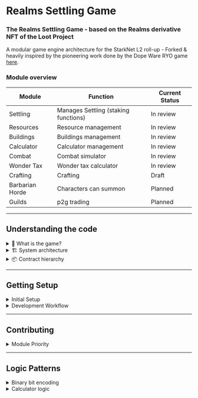 # Realms Settling Game

### The Realms Settling Game - based on the Realms derivative NFT of the Loot Project

A modular game engine architecture for the StarkNet L2 roll-up - Forked & heavily inspired by the pioneering work done by the Dope Ware RYO game [here](https://github.com/dopedao/RYO).


### Module overview

| Module          | Function                             | Current Status |
| --------------- | ------------------------------------ | -------------- |
| Settling        | Manages Settling (staking functions) | In review      |
| Resources       | Resource management                  | In review      |
| Buildings       | Buildings management                 | In review      |
| Calculator      | Calculator management                | In review      |
| Combat          | Combat simulator                     | In review      |
| Wonder Tax      | Wonder tax calculator                | In review      |
| Crafting        | Crafting                             | Draft          |
| Barbarian Horde | Characters can summon                | Planned        |
| Guilds          | p2g trading                          | Planned        |

<hr>

## Understanding the code
<details><summary> 🤔 What is the game?</summary>

<p>

Settling is an on-chain game of economics and Chivarly built on-top of ZK-STARKS. Earn resources by staking your Realms, raid rivals, steal loot & form on-chain alliances to crush your enemies.

Settling is entirely on-chain; the UI is purely just a client for a distributed backend. Feel free to create your own superior client if you wish.

Picture a million players all asynchronously working the blockchain; harvesting resources, building alliances, & slaying foes. This is Settling.

Settling is all open-source and we encourage people to build modules and contribute.

Requirements: To play be a Lord you require a Realm from the Lootverse. The game will support more Loot derivatives in the future to enrich the gameplay.

</p>
</details>
<details><summary>🏗️ System architecture</summary>
<p>

The game mechanics are separated from the game state variables.

A controller system manages a mapping of modules to deployed addresses and a governance module may update the controller.

For example all these modules could read and write from the state modules and be connected-but-distinct game interactions:

</p>
</details>

<details><summary>📦 Contract hierarchy</summary>
<p>

It is also worth pointing out that StarkNet has account abstraction
(see background notes [here](https://perama-v.github.io/cairo/examples/test_accounts/)).
This means that transactions are actioned by sending a payload to a personal
Account contract that holds your public key. The contract checks the payload
and forwards it on to the destination.

- Player Account
  - A Lord in the Realmverse. These are holders of Realms.
- Governance Account
  - An admin who controls the Arbiter.
  - The admin may be an L2 DAO to administer governance decisions
    voted through on L2, where voting will be cheap.
  - Governance might enable a new module to have write-access to
    and important game variable. For example, to change the location
    that a player is currently in. All other modules that read and use location
    would be affected by this.
- Arbiter (most power in the system).
  - Can update/add module mappings in ModuleController.
- ModuleController (mapping of deployments to module_ids).
  - The game 'swichboard' that connects all modules.
  - Is the reference point for all modules. Modules call this
    contract as the source of truth for the address of other modules.
  - The controller stores where modules can be found, and which modules
    have write access to other modules.
- Modules (open ended set)
  - Game mechanics (where a player would interact to play).
  - Storage modules (game variables).
  - L1 connectors (for integrating L1 state/ownership to L2)
  - Other arbitrary contracts
  - Module logic contained in L (e.g L_Settling.cairo) and state in S (S_Settling.cairo)

For more information see

- Modular [system architecture](./system_architecture.md).
- Descriptions of example modules in [module notes](/module_notes).

</p>
</details>

<hr>

## Getting Setup

<details><summary>Initial Setup</summary>

<p>

Clone this repo and use our docker shell to interact with starknet:

```
git clone git@github.com:BibliothecaForAdventurers/RealmsSettling.git
cd realms-contracts
bin/shell starknet --version
```

The CLI allows you to deploy to StarkNet and read/write to contracts
already deployed. The CLI communicates with a server that StarkNet
runs, which bundles the requests, executes the program (contracts are
Cairo programs), creates and aggregates validity proofs, then posts them
to the Goerli Ethereum testnet. Learn more in the Cairo language and StarkNet
docs [here](https://www.cairo-lang.org/docs/), which also has instructions for manual
installation if you are not using docker.

</p>
</details>
<details><summary>Development Workflow</summary>

If you are using VSCode, we provide a development container with all required dependencies.
When opening VS Code, it should ask you to re-open the project in a container, if it finds
the .devcontainer folder. If not, you can open the Command Palette (`cmd + shift + p`),
and run “Remote-Containers: Rebuild and Reopen in Container”.

## Outline

Flow:

1. Compile the contract with the CLI
2. Test using pytest
3. Deploy with CLI
4. Interact using the CLI or the explorer

### Compile

The compiler will check the integrity of the code locally.
It will also produce an ABI, which is a mapping of the contract functions
(used to interact with the contract).

Compile all contracts:

```
nile compile
```

Compile an individual contract:

```
nile compile contracts/02A_Settling.cairo
```

### Test

Run all github actions tests: `bin/test`

Run individual tests

```
bin/shell pytest -s testing/l2/01_Realms_contract_test.py
```

### Deploy

Start up a local StarkNet devnet with:

```
nile node
```

Then run the deployment of all the contracts. This uses nile
and handles passing addresses between the modules to create a
permissions system.

```
bin/deploy
```
</details>

<hr>

## Contributing

<details><summary>Module Priority</summary>

<p>

Module Priority

- [x] Settling
- [x] Buildings
- [x] Resources
- [x] Army Building
- [] Raiding
- [] Crafting
- [] Guilds

</p>
</details>

<hr>

## Logic Patterns

<details><summary>Binary bit encoding</summary>
To minimise storage costs (we should always do this where we can) we back felts with binary numbers

For the Realms Data we are storing all the traits, resources and wonders within a single felt.

This technique was borrowed from the Dopewars engine (credit goes to @eth_worm)

#### Define the values in binary

```
struct RealmData:
    member cities : felt  # eg: 7 cities = 111
    member regions : felt  # eg: 4 regions = 100
    member rivers : felt  # eg: 60 rivers = 111100
    member harbours : felt  #  eg: 10 harbours = 1010
    member resource_number : felt  #  eg: 5 resource_number = 101
    member resource_1 : felt  # eg: 1 resource_1 = 1
    member resource_2 : felt  # eg: 2 resource_2 = 10
    member resource_3 : felt  # eg: 3 resource_3 = 11
    member resource_4 : felt  # eg: 4 resource_4 = 100
    member resource_5 : felt  # eg: 5 resource_5 = 101
    member resource_6 : felt  # eg: 0 resource_6 = 0 (0 if no resource)
    member resource_7 : felt  # eg: 0 resource_7 = 0 (0 if no resource)
    member wonder : felt  # eg: 50 wonder = 110010 (50 wonders)
    member order : felt # eg: 3 = 11
end
```

#### Pack binary bits

Define how large the mask is needed for a value.

We will use rivers as an example since it's highest value is 60, which equates to 6 bits. We will use an 8 bit mask on all values to keep things consistent (this could be what ever you like).

Next, take the binary values and create their 8 bit representations, e.g.:

| trait           | decimal | binary | 8 bit      |
| --------------- | ------- | ------ | ---------- |
| cities          | 7       | 111    | `00000111` |
| regions         | 4       | 100    | `00000100` |
| rivers          | 60      | 111100 | `00111100` |
| harbours        | 10      | 1010   | `00001010` |
| resource_number | 5       | 101    | `00000101` |
| resource_1      | 1       | 1      | `00000001` |
| resource_2      | 2       | 10     | `00000010` |
| resource_3      | 3       | 11     | `00000011` |
| resource_4      | 4       | 100    | `00000100` |
| resource_5      | 5       | 101    | `00000101` |
| resource_6      | 0       | 0      | `00000000` |
| resource_7      | 0       | 0      | `00000000` |
| wonder          | 50      | 110010 | `00110010` |
| order           | 3       | 10     | `00000011` |

Then concatenate the 8 bit values. This way, you'll get a 112 bit number (14 values \* 8 bits for each value). The value for cities (`00000111`) will be the least significant ("rightmost") and the value for order (`00000011`) will be the most significant ("leftmost") position:

```
0000001100110010000000000000000000000101000001000000001100000010000000010000010100001010001111000000010000000111
```

Then convert to decimal and this is the realms traits to store in the felt:

```
64808636960354064279015241024519
```

Then this function will unpack the the decimal into bits

```
unpack_data()
```

Same method is used for packing the values of resources needed to build

```
# ids - 8 bit
resource_1 = 5 = 00000001
resource_2 = 10 = 00000010
resource_3 = 12 = 00000011
resource_4 = 21 = 00000100
resource_5 = 9 = 00000101

0000010100000100000000110000001000000001

21542142465

# values 14 bit - max 10000 = 0b10011100010000
resource_1_values = 00000000001010
resource_2_values = 00000000001010
resource_3_values = 00000000001010
resource_4_values = 00000000001010
resource_5_values = 00000000001010

0000000000101000000000001010000000000010100000000000101000000000001010

720619923528908810
```

</details>

<details><summary>Calculator logic</summary>
<p>

'Storage is expensive, compute is cheap' - I wise man once said this... (@eth_worm)

Calldata will always be expensive on decentralised blockchain. StarkNet allows cheap computation, so where possible we should always compute the value rather than save in the state.

Settling of the Realms contains many computed values that get parsed around the dapp. The calculations for all these should be maintained within a central calculator logic contract. This contract contains no state at all, and can be upgraded easily.

</p>
</details>

